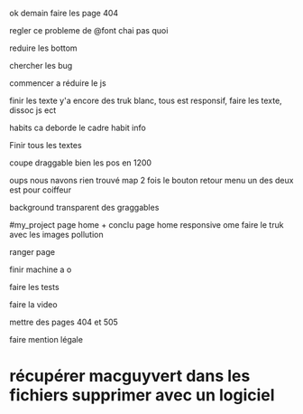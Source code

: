 ok demain faire les page 404

regler ce probleme de @font chai pas quoi

reduire les bottom

chercher les bug

commencer a réduire le js

finir les texte y'a encore des truk blanc, tous est responsif, faire les texte, dissoc js ect

habits ca deborde le cadre habit info


Finir tous les textes



coupe draggable bien les pos en 1200 

oups nous navons rien trouvé map 2 fois le bouton retour menu un des deux est pour coiffeur

background transparent des graggables

#my_project page home + conclu page home responsive ome faire le truk avec les images pollution

ranger page


finir machine a o

faire les tests

faire la video

mettre des pages 404 et 505

faire mention légale



















# récupérer macguyvert dans les fichiers supprimer avec un logiciel 









